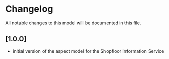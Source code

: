 # Changelog

All notable changes to this model will be documented in this file.

## [1.0.0]

- initial version of the aspect model for the Shopfloor Information Service

